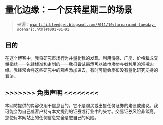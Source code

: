 <!--yml

分类：未分类

日期：2024-05-18 08:55:15

-->

# 量化边缘：一个反转星期二的场景

> 来源：[`quantifiableedges.blogspot.com/2011/10/turnaround-tuesday-scenario.html#0001-01-01`](http://quantifiableedges.blogspot.com/2011/10/turnaround-tuesday-scenario.html#0001-01-01)

## 目的

在这个博客中，我将研究市场行为并量化我的发现。利用情感、广度、价格和成交量指标——包括标准和定制的——我将尝试揭示可以被市场参与者利用的短期边缘。我经常会将这些研究中的观点添加进去，有时可能会发布没有量化研究支持的看法。

## >>>>>>> 免责声明 <<<<<<<<

本网站提供的内容仅用于信息目的。它不是购买或出售任何证券的建议或建议。我可能会为自己或客户持有本文提到的证券或行业中的头寸。交易证券风险非常高。您使用本网站上的任何信息完全是您自己的风险。
